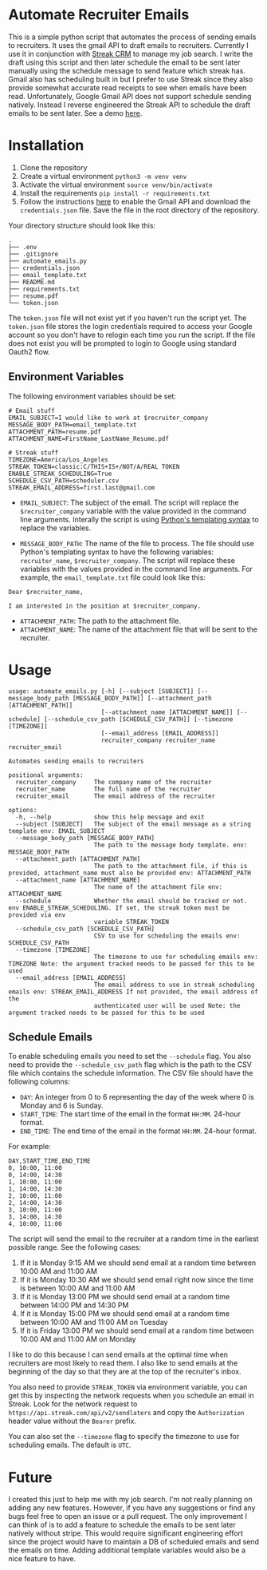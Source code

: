 # Automate Recruiter Emails
This is a simple python script that automates the process of sending emails to recruiters. It uses the gmail API to draft emails to recruiters. Currently I use it in conjunction with [Streak CRM](https://www.streak.com/) to manage my job search. I write the draft using this script and then later schedule the email to be sent later manually using the schedule message to send feature which streak has. Gmail also has scheduling built in but I prefer to use Streak since they also provide somewhat accurate read receipts to see when emails have been read. Unfortunately, Google Gmail API does not support schedule sending natively. Instead I reverse engineered the Streak API to schedule the draft emails to be sent later. 
See a demo [here](https://youtu.be/Ef5i8DboJP4).

# Installation
1. Clone the repository
2. Create a virtual environment `python3 -m venv venv`
3. Activate the virtual environment `source venv/bin/activate`
4. Install the requirements `pip install -r requirements.txt`
5. Follow the instructions [here](https://developers.google.com/gmail/api/quickstart/python) to enable the Gmail API and download the `credentials.json` file. Save the file in the root directory of the repository.

Your directory structure should look like this:
```
.
├── .env
├── .gitignore
├── automate_emails.py
├── credentials.json
├── email_template.txt
├── README.md
├── requirements.txt
├── resume.pdf
└── token.json
```

The `token.json` file will not exist yet if you haven't run the script yet. The `token.json` file stores the login credentials required to access your Google account so you don't have to relogin each time you run the script. If the file does not exist you will be prompted to login to Google using standard Oauth2 flow.

## Environment Variables
The following environment variables should be set:
```
# Email stuff
EMAIL_SUBJECT=I would like to work at $recruiter_company
MESSAGE_BODY_PATH=email_template.txt
ATTACHMENT_PATH=resume.pdf
ATTACHMENT_NAME=FirstName_LastName_Resume.pdf

# Streak stuff
TIMEZONE=America/Los_Angeles
STREAK_TOKEN=classic:C/THIS+IS+/NOT/A/REAL TOKEN
ENABLE_STREAK_SCHEDULING=True
SCHEDULE_CSV_PATH=scheduler.csv
STREAK_EMAIL_ADDRESS=first.last@gmail.com

```
- `EMAIL_SUBJECT`: The subject of the email. The script will replace the `$recruiter_company` variable with the value provided in the command line arguments. Interally the script is using [Python's templating syntax](https://docs.python.org/3.3/tutorial/stdlib2.html#templating) to replace the variables.

- `MESSAGE_BODY_PATH`: The name of the file to process. The file should use Python's templating syntax to have the following variables: `recruiter_name`, `$recruiter_company`. The script will replace these variables with the values provided in the command line arguments. For example, the `email_template.txt` file could look like this:
```
Dear $recruiter_name,

I am interested in the position at $recruiter_company.
```
- `ATTACHMENT_PATH`: The path to the attachment file.
- `ATTACHMENT_NAME`: The name of the attachment file that will be sent to the recruiter.

# Usage

```
usage: automate_emails.py [-h] [--subject [SUBJECT]] [--message_body_path [MESSAGE_BODY_PATH]] [--attachment_path [ATTACHMENT_PATH]]
                          [--attachment_name [ATTACHMENT_NAME]] [--schedule] [--schedule_csv_path [SCHEDULE_CSV_PATH]] [--timezone [TIMEZONE]]
                          [--email_address [EMAIL_ADDRESS]]
                          recruiter_company recruiter_name recruiter_email

Automates sending emails to recruiters

positional arguments:
  recruiter_company     The company name of the recruiter
  recruiter_name        The full name of the recruiter
  recruiter_email       The email address of the recruiter

options:
  -h, --help            show this help message and exit
  --subject [SUBJECT]   The subject of the email message as a string template env: EMAIL_SUBJECT
  --message_body_path [MESSAGE_BODY_PATH]
                        The path to the message body template. env: MESSAGE_BODY_PATH
  --attachment_path [ATTACHMENT_PATH]
                        The path to the attachment file, if this is provided, attachment_name must also be provided env: ATTACHMENT_PATH
  --attachment_name [ATTACHMENT_NAME]
                        The name of the attachment file env: ATTACHMENT_NAME
  --schedule            Whether the email should be tracked or not. env ENABLE_STREAK_SCHEDULING. If set, the streak token must be provided via env
                        variable STREAK_TOKEN
  --schedule_csv_path [SCHEDULE_CSV_PATH]
                        CSV to use for scheduling the emails env: SCHEDULE_CSV_PATH
  --timezone [TIMEZONE]
                        The timezone to use for scheduling emails env: TIMEZONE Note: the argument tracked needs to be passed for this to be used
  --email_address [EMAIL_ADDRESS]
                        The email address to use in streak scheduling emails env: STREAK_EMAIL_ADDRESS If not provided, the email address of the
                        authenticated user will be used Note: the argument tracked needs to be passed for this to be used
```

## Schedule Emails
To enable scheduling emails you need to set the `--schedule` flag. You also need to provide the `--schedule_csv_path` flag which is the path to the CSV file which contains the schedule information. The CSV file should have the following columns:
- `DAY`: An integer from 0 to 6 representing the day of the week where 0 is Monday and 6 is Sunday.
- `START_TIME`: The start time of the email in the format `HH:MM`. 24-hour format.
- `END_TIME`: The end time of the email in the format `HH:MM`. 24-hour format.

For example:
```csv
DAY,START_TIME,END_TIME
0, 10:00, 11:00
0, 14:00, 14:30
1, 10:00, 11:00
1, 14:00, 14:30
2, 10:00, 11:00
2, 14:00, 14:30
3, 10:00, 11:00
3, 14:00, 14:30
4, 10:00, 11:00
```
The script will send the email to the recruiter at a random time in the earliest possible range. See the following cases:
1. If it is Monday 9:15 AM we should send email at a random time between 10:00 AM and 11:00 AM
2. If it is Monday 10:30 AM we should send email right now since the time is between 10:00 AM and 11:00 AM
3. If it is Monday 13:00 PM we should send email at a random time between 14:00 PM and 14:30 PM
4. If it is Monday 15:00 PM we should send email at a random time between 10:00 AM and 11:00 AM on Tuesday
5. If it is Friday 13:00 PM we should send email at a random time between 10:00 AM and 11:00 AM on Monday

I like to do this because I can send emails at the optimal time when recruiters are most likely to read them. I also like to send emails at the beginning of the day so that they are at the top of the recruiter's inbox.

You also need to provide `STREAK_TOKEN` via environment variable, you can get this by inspecting the network requests when you schedule an email in Streak. Look for the network request to `https://api.streak.com/api/v2/sendlaters` and copy the `Authorization` header value without the `Bearer` prefix.

You can also set the `--timezone` flag to specify the timezone to use for scheduling emails. The default is `UTC`.

# Future

I created this just to help me with my job search. I'm not really planning on adding any new features. However, if you have any suggestions or find any bugs feel free to open an issue or a pull request. The only improvement I can think of is to add a feature to schedule the emails to be sent later natively without stripe. This would require significant engineering effort since the project would have to maintain a DB of scheduled emails and send the emails on time. Adding additional template variables would also be a nice feature to have.

